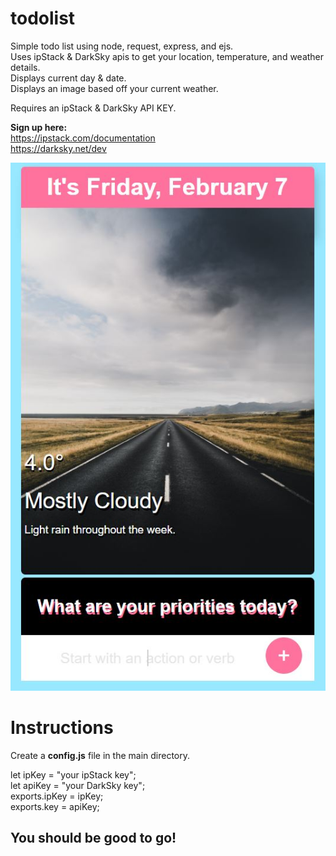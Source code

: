 # todolist
Simple todo list using node, request, express, and ejs.
<br>Uses ipStack & DarkSky apis to get your location, temperature, and weather details. 
<br>Displays current day & date.
<br>Displays an image based off your current weather.

Requires an ipStack & DarkSky API KEY.

<b>Sign up here:</b>
<br>https://ipstack.com/documentation
<br>https://darksky.net/dev

<img src = "./public/images/todolist.JPG">

# Instructions
Create a <b>config.js</b> file in the main directory.

let ipKey = "your ipStack key";
<br>let apiKey = "your DarkSky key";
<br>exports.ipKey = ipKey;
<br>exports.key = apiKey;

<h2>You should be good to go!</h2>



